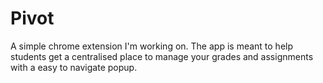# Pivot

A simple chrome extension I'm working on.
The app is meant to help students get a centralised place to manage your grades and assignments with a easy to navigate popup.
